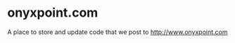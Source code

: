 onyxpoint.com
=============

A place to store and update code that we post to http://www.onyxpoint.com
